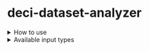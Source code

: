 # deci-dataset-analyzer
<details>
    <summary>How to use</summary>

### 1. clone GitHub repository
```bash
git clone https://github.com/Deci-AI/deci-dataset-analyzer
```
### 2. install requirements
```bash
pip install -r requirements.txt
```
### 3. Connect dataset with Python-Iterables objects

```python
from torchvision import datasets
from torch.utils.data import DataLoader

train_dataset = datasets.SBDataset(root="data/sbd",
                                   image_set="train",
                                   mode="segmentation")
train_dataloader = DataLoader(train_dataset, batch_size=16, shuffle=True)

```
### 4. At `main.py` import dataset and run script

```python
from torch.utils.data import DataLoader
from torchvision.transforms import CenterCrop, ToTensor, Compose

from src import SegmentationAnalysisManager
from data.bdd_dataset import BDDDataset

# Create torch DataSet
train_dataset = BDDDataset(data_folder="data/bdd_example", split='train', transform=Compose([ToTensor(), CenterCrop(512)]))
val_dataset = BDDDataset(data_folder="data/bdd_example", split='val', transform=Compose([ToTensor(), CenterCrop(512)]))

# Create torch DataLoader
train_loader = DataLoader(train_dataset, batch_size=8, shuffle=True)
val_loader = DataLoader(val_dataset, batch_size=8, shuffle=True)

da = SegmentationAnalysisManager(train_data=train_loader,
                                 val_data=val_loader,
                                 num_classes=BDDDataset.NUM_CLASSES,
                                 ignore_labels=BDDDataset.IGNORE_LABELS)
da.run()

```
### 5. After progress is finished, view results through tensorboard

```bash
tensorboard --logdir=logs --bind_all
```
Click on link and view results:

``TensorBoard 2.11.0 at http://localhost:6007/ (Press CTRL+C to quit)``

</details>

<details>
    <summary>Available input types</summary>

### Iterables
Python iterables objects implement the `next()` method for getting next object from iterator.
For now, we only support the situation where the objects are:
* Tuple
* Two objects

where the two objects should be in this form:
``
(images, labels)
``
### Tuples Objects
We support various of object types:
* `torch.Tensor`
* `numpy.ndarray`
* `PIL.Image`
* `Python Dictionary`

As for the python dictionary, because of the various ways of getting
an item out of it, we will activate an interactive small utility
for extracting the right object out of the dictionary. This tool will map all the 
objects that this dictionary holds, and will ask you to choose which one is
the right one, either for "images" or for "labels".

Example:
```yaml
{
     all_labels: {
          not_good_torch_labels: Tensor ⓪,
          not_good_np_labels: ndarray ①,
          good_torch_labels: Tensor ②
     },
     something_other_then_labels: ndarray ③
}

prompt >> which one of the yellow items is your required data?
user input >> 2
```

</details>